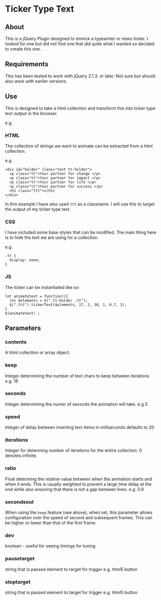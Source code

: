 # Ticker Type Text

## About

This is a jQuery Plugin designed to mimick a typewriter or news ticker. I looked for one but did not find one that did quite what I wanted so decided to create this one.

## Requirements

This has been tested to work with jQuery 2.1.3. or later. Not sure but should also work with earlier versions.

## Use

This is designed to take a html collection and transform this into ticker type text output in the browser.

e.g.

### HTML

The collection of strings we want to animate can be extracted from a html collection.

e.g.

```
<div id="holder" class="text tt-holder">
  <p class="tt">Your partner for change </p>
  <p class="tt">Your partner for impact </p>
  <p class="tt">Your partner for life </p>
  <p class="tt">Your partner for success </p>
  <h1 class="ttt"></h1>
</div>
```
In this example I have also used `ttt` as a classname. I will use this to target the output of my ticker type text.

### CSS

I have included some base styles that can be modified. The main thing here is to hide the text we are using for a collection.

e.g.

```
.tt {
  display: none;
}
```
### JS

The ticker can be instantiated like so:

```
let animatetext = function(){
  let $elements = $(".tt-holder .tt");
  $(".ttt").tickerText($elements, 17, 2, 30, 1, 0.7, 3);
}
$(animatetext) ;

```
## Parameters

### contents
A html collection or array object.

### keep

Integer determining the number of text chars to keep between iterations e.g. 16

### seconds

Integer determining the numer of seconds the animation will take. e.g 5

### speed

Integer of delay between inserting text items in milliseconds defaults to 20

### iterations

Integer for determing number of iterations for the entire collection. 0 denotes infinite.

### ratio

Float determing the relative value between when the animation starts and when it ends. This is usually weighted to prevent a large time delay at the end while also ensuring that there is not a gap between lines. e.g. 0.8

### secondsout

When using the `keep` feature (see above), when set, this parameter allows configuration over the speed of second and subsequent frames. This can be higher or lower than that of the first frame.

### dev

boolean - useful for seeing timings for tuning

### pausetarget

string that is passed element to target for trigger e.g. html5 button

### stoptarget

string that is passed element to target for trigger e.g. html5 button
